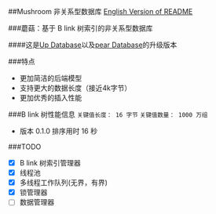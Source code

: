 ##Mushroom 非关系型数据库
[English Version of README](./README.en.md)

###蘑菇：基于 B link 树索引的非关系型数据库

####这是[Up Database](http://www.github.com/UncP/Up_Database)以及[pear Database](http://www.github.com/UncP/pear)的升级版本


###特点
- 更加简洁的后端模型
- 支持更大的数据长度（接近4k字节）
- 更加优秀的插入性能


###B link 树性能信息
`关键值长度： 16 字节`
`关键值数量： 1000 万组`

- 版本 0.1.0 排序用时 16 秒


###TODO
- [x] B link 树索引管理器
- [x] 线程池
- [x] 多线程工作队列(无界，有界)
- [x] 锁管理器
- [ ] 数据管理器
